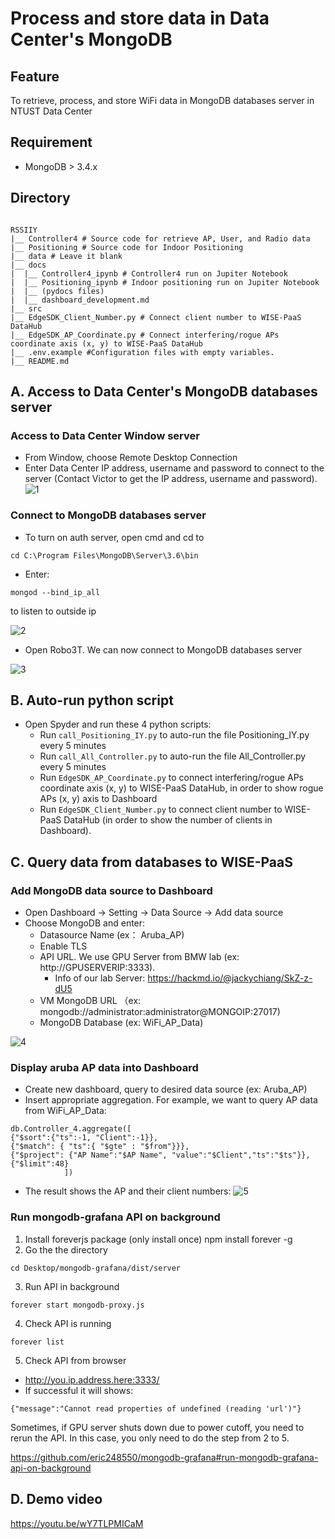 # Process and store data in Data Center's MongoDB
## Feature
To retrieve, process, and store WiFi data in MongoDB databases server in NTUST Data Center

## Requirement
- MongoDB > 3.4.x
## Directory

```

RSSIIY
|__ Controller4 # Source code for retrieve AP, User, and Radio data
|__ Positioning # Source code for Indoor Positioning
|__ data # Leave it blank
|__ docs
|  |__ Controller4_ipynb # Controller4 run on Jupiter Notebook
|  |__ Positioning_ipynb # Indoor positioning run on Jupiter Notebook
|  |__ (pydocs files)
|  |__ dashboard_development.md
|__ src 
|__ EdgeSDK_Client_Number.py # Connect client number to WISE-PaaS DataHub
|__ EdgeSDK_AP_Coordinate.py # Connect interfering/rogue APs coordinate axis (x, y) to WISE-PaaS DataHub
|__ .env.example #Configuration files with empty variables.
|__ README.md

```

## A. Access to Data Center's MongoDB databases server

### Access to Data Center Window server

- From Window, choose Remote Desktop Connection
- Enter Data Center IP address, username and password to connect to the server (Contact Victor to get the IP address, username and password).
![1](https://github.com/nguyennam2010/RSSIIY/assets/102983698/d2fd531e-75cf-47fd-8805-14296482c35c)


### Connect to MongoDB databases server

- To turn on auth server, open cmd and cd to
```
cd C:\Program Files\MongoDB\Server\3.6\bin
```
- Enter:
```
mongod --bind_ip_all
```
to listen to outside ip

![2](https://github.com/nguyennam2010/RSSIIY/assets/102983698/3e1ce288-c899-4d2f-b9dd-15753de21dad)


- Open Robo3T. We can now connect to MongoDB databases server

![3](https://github.com/nguyennam2010/RSSIIY/assets/102983698/0a9e6479-1e0c-4a64-bbd7-787715963edf)


## B. Auto-run python script 
- Open Spyder and run these 4 python scripts:
  - Run ```call_Positioning_IY.py``` to auto-run the file Positioning_IY.py every 5 minutes
  - Run ```call_All_Controller.py``` to auto-run the file All_Controller.py every 5 minutes
  - Run ```EdgeSDK_AP_Coordinate.py``` to connect interfering/rogue APs coordinate axis (x, y) to WISE-PaaS DataHub, in order to show rogue APs (x, y) axis to Dashboard
  - Run ```EdgeSDK_Client_Number.py``` to connect client number to WISE-PaaS DataHub (in order to show the number of clients in Dashboard).

## C. Query data from databases to WISE-PaaS

### Add MongoDB data source to Dashboard

- Open Dashboard -> Setting -> Data Source -> Add data source
- Choose MongoDB and enter:
    - Datasource Name (ex： Aruba_AP)
    - Enable TLS
    - API URL. We use GPU Server from BMW lab (ex: http://GPUSERVERIP:3333).
      - Info of our lab Server: https://hackmd.io/@jackychiang/SkZ-z-dU5
    - VM MongoDB URL （ex: mongodb://administrator:administrator@MONGOIP:27017)
    - MongoDB Database (ex: WiFi_AP_Data)

![4](https://github.com/nguyennam2010/RSSIIY/assets/102983698/f4cd6f4f-1f79-42cd-91cf-e16de26148e5)


### Display aruba AP data into Dashboard

- Create new dashboard, query to desired data source (ex: Aruba_AP)
- Insert appropriate aggregation. For example, we want to query AP data from WiFi_AP_Data:

```
db.Controller_4.aggregate([
{"$sort":{"ts":-1, "Client":-1}},
{"$match": { "ts":{ "$gte" : "$from"}}}, 
{"$project": {"AP Name":"$AP Name", "value":"$Client","ts":"$ts"}},
{"$limit":48}
            ])
```

- The result shows the AP and their client numbers:
![5](https://github.com/nguyennam2010/RSSIIY/assets/102983698/3de019e1-b311-4947-a3d6-0f30d90eaf58)


### Run mongodb-grafana API on background

1. Install foreverjs package (only install once) npm install forever -g
2. Go the the directory 
```
cd Desktop/mongodb-grafana/dist/server
```
3. Run API in background
```
forever start mongodb-proxy.js
```
4. Check API is running
```
forever list
```
5. Check API from browser
- http://you.ip.address.here:3333/
- If successful it will shows:
```
{"message":"Cannot read properties of undefined (reading 'url')"}
```
Sometimes, if GPU server shuts down due to power cutoff, you need to rerun the API. 
In this case, you only need to do the step from 2 to 5.

https://github.com/eric248550/mongodb-grafana#run-mongodb-grafana-api-on-background

## D. Demo video

https://youtu.be/wY7TLPMICaM


